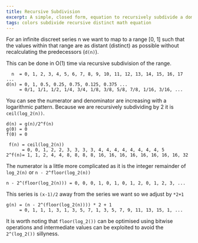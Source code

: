 ```yaml
---
title: Recursive Subdivision
excerpt: A simple, closed form, equation to recursively subdivide a domain
tags: colors subdivide recursive distinct math equation
---
```

<script src="https://polyfill.io/v3/polyfill.min.js?features=es6"></script>
<script>
MathJax = {
  loader: {load: ['input/asciimath', 'output/chtml', 'ui/menu']},
};
</script>
<script type="text/javascript" id="MathJax-script" async
  src="https://cdn.jsdelivr.net/npm/mathjax@3/es5/startup.js">
</script>

For an infinite discreet series n we want to map to a range [0, 1] such that the values within that 
range are as distant (distinct) as possible without recalculating the predecessors (`d(n)`).

This can be done in O(1) time via recursive subdivision of the range.
```
  n  = 0, 1, 2, 3, 4, 5, 6, 7, 8, 9, 10, 11, 12, 13, 14, 15, 16, 17 ...
d(n) = 0, 1, 0.5, 0.25, 0.75, 0.125, 0.375 ...
     = 0/1, 1/1, 1/2, 1/4, 3/4, 1/8, 3/8, 5/8, 7/8, 1/16, 3/16, ...
```
You can see the numerator and denominator are increasing with a logarithmic pattern.
Because we are recursively subdividing by 2 it is `ceil(log_2(n))`.
```
d(n) = g(n)/2^f(n)
g(0) = 0
f(0) = 0

 f(n) = ceil(log_2(n))
      = 0, 0, 1, 2, 2, 3, 3, 3, 3, 4, 4, 4, 4, 4, 4, 4, 4, 5
2^f(n)= 1, 1, 2, 4, 4, 8, 8, 8, 8, 16, 16, 16, 16, 16, 16, 16, 16, 32
```

The numerator is a little more complicated as it is the integer remainder of `log_2(n)` or `n - 2^floor(log_2(n))`
```
n - 2^(floor(log_2(n))) = 0, 0, 0, 1, 0, 1, 0, 1, 2, 0, 1, 2, 3, ...
```
This series is `(x-1)/2` away from the series we want so we adjust by `*2+1`
```
g(n) = (n - 2^(floor(log_2(n)))) * 2 + 1
     = 0, 1, 1, 1, 3, 1, 3, 5, 7, 1, 3, 5, 7, 9, 11, 13, 15, 1, ...
```
It is worth noting that `floor(log_2())` can be optimised using bitwise operations and intermediate values can be
exploited to avoid the `2^(log_2())` sillyness.

